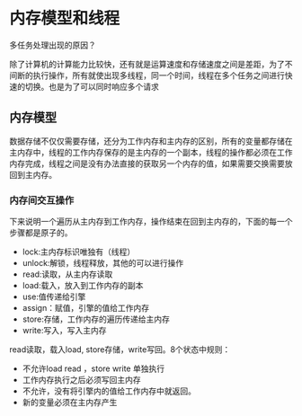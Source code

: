 # 内存模型和线程

多任务处理出现的原因？

除了计算机的计算能力比较快，还有就是运算速度和存储速度之间是差距，为了不间断的执行操作，所有就使出现多线程，同一个时间，线程在多个任务之间进行快速的切换。也是为了可以同时响应多个请求

## 内存模型

数据存储不仅仅需要存储，还分为工作内存和主内存的区别，所有的变量都存储在主内存中，线程的工作内存保存的是主内存的一个副本，线程的操作都必须在工作内存完成，线程之间是没有办法直接的获取另一个内存的值，如果需要交换需要放回到主内存。

### 内存间交互操作

下来说明一个遍历从主内存到工作内存，操作结束在回到主内存的，下面的每一个步骤都是原子的。

- lock:主内存标识唯独有（线程）
- unlock:解锁，线程释放，其他的可以进行操作
- read:读取，从主内存读取
- load:载入，放入到工作内存的副本
- use:值传递给引擎
- assign：赋值，引擎的值给工作内存
- store:存储，工作内存的遍历传递给主内存
- write:写入，写入主内存

read读取，载入load,  store存储，write写回。8个状态中规则：

- 不允许load read   ，store write 单独执行
- 工作内存执行之后必须写回主内存
- 不允许，没有将引擎内的值给工作内存中就返回。
- 新的变量必须在主内存产生